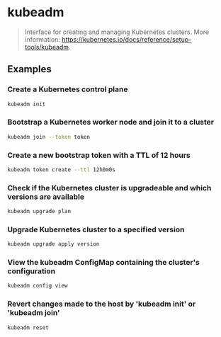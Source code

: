 # kubeadm

> Interface for creating and managing Kubernetes clusters. More information: <https://kubernetes.io/docs/reference/setup-tools/kubeadm>.

## Examples

### Create a Kubernetes control plane

```bash
kubeadm init
```

### Bootstrap a Kubernetes worker node and join it to a cluster

```bash
kubeadm join --token token
```

### Create a new bootstrap token with a TTL of 12 hours

```bash
kubeadm token create --ttl 12h0m0s
```

### Check if the Kubernetes cluster is upgradeable and which versions are available

```bash
kubeadm upgrade plan
```

### Upgrade Kubernetes cluster to a specified version

```bash
kubeadm upgrade apply version
```

### View the kubeadm ConfigMap containing the cluster's configuration

```bash
kubeadm config view
```

### Revert changes made to the host by 'kubeadm init' or 'kubeadm join'

```bash
kubeadm reset
```
